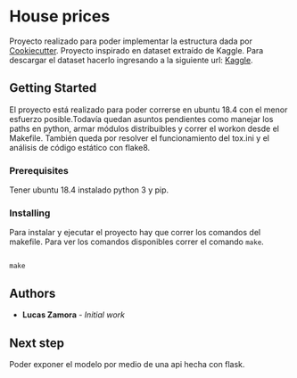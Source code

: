 # House prices

Proyecto realizado para poder implementar la estructura dada por [Cookiecutter](https://www.kaggle.com/harlfoxem/housesalesprediction). Proyecto inspirado en dataset extraído de Kaggle. Para descargar el dataset hacerlo ingresando a la siguiente url: [Kaggle](https://drivendata.github.io/cookiecutter-data-science/). 
## Getting Started


El proyecto está realizado para poder correrse en ubuntu 18.4 con el menor esfuerzo posible.Todavía quedan asuntos pendientes como manejar los paths en python, armar módulos distribuibles y correr el workon desde el Makefile. También queda por resolver el funcionamiento del tox.ini y el análisis de código estático con flake8.

### Prerequisites

Tener ubuntu 18.4 instalado python 3 y pip.


### Installing

Para instalar y ejecutar el proyecto hay que correr los comandos del makefile. Para ver los comandos disponibles correr el comando `make`.

```

make

```

## Authors

* **Lucas Zamora** - *Initial work*


## Next step
Poder exponer el modelo por medio de una api hecha con flask.